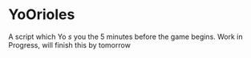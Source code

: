 YoOrioles
=========

A script which Yo <i>s</i> you the 5 minutes before the game begins. 
Work in Progress, will finish this by tomorrow
